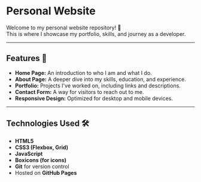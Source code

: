 # Personal Website

Welcome to my personal website repository! 🎉  
This is where I showcase my portfolio, skills, and journey as a developer.

---

## Features 🌟

- **Home Page:** An introduction to who I am and what I do.
- **About Page:** A deeper dive into my skills, education, and experience.
- **Portfolio:** Projects I've worked on, including links and descriptions.
- **Contact Form:** A way for visitors to reach out to me.
- **Responsive Design:** Optimized for desktop and mobile devices.

---

## Technologies Used 🛠️

- **HTML5**
- **CSS3 (Flexbox, Grid)**
- **JavaScript**
- **Boxicons (for icons)**
- **Git** for version control
- Hosted on **GitHub Pages**